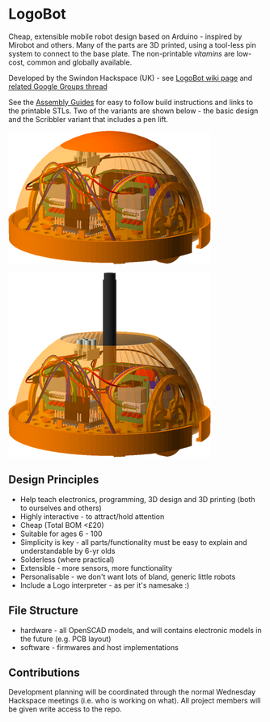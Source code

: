 LogoBot
=======

Cheap, extensible mobile robot design based on Arduino - inspired by Mirobot and others.  Many of the parts are 3D printed, using a tool-less pin system to connect to the base plate.  The non-printable *vitamins* are low-cost, common and globally available.

Developed by the Swindon Hackspace (UK) - see [LogoBot wiki page](https://github.com/snhack/snhack.github.com/wiki/LogoBot) and [related Google Groups thread](https://groups.google.com/d/topic/swindon-hackspace/0EO_l_R9aW0/discussion)

See the [Assembly Guides](https://rawgit.com/snhack/LogoBot/master/hardware/docs/index.htm) for easy to follow build instructions and links to the printable STLs.  Two of the variants are shown below - the basic design and the Scribbler variant that includes a pen lift.

![](hardware/images/LogoBot_view.png)

![](hardware/images/LogoBotScribbler_view.png)


Design Principles
-----------------

* Help teach electronics, programming, 3D design and 3D printing (both to ourselves and others)
* Highly interactive - to attract/hold attention
* Cheap (Total BOM <£20)
* Suitable for ages 6 - 100
* Simplicity is key - all parts/functionality must be easy to explain and understandable by 6-yr olds
* Solderless (where practical)
* Extensible - more sensors, more functionality
* Personalisable - we don't want lots of bland, generic little robots
* Include a Logo interpreter - as per it's namesake :)


File Structure
--------------

* hardware - all OpenSCAD models, and will contains electronic models in the future (e.g. PCB layout)
* software - firmwares and host implementations


Contributions
-------------

Development planning will be coordinated through the normal Wednesday Hackspace meetings (i.e. who is working on what).  All project members will be given write access to the repo.
